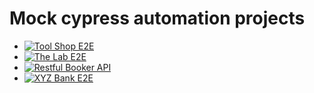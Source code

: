 # Mock cypress automation projects

* [![Tool Shop E2E](https://github.com/vraicu/cypress-sandbox/actions/workflows/tool-shop.yml/badge.svg?branch=develop&event=push)](https://github.com/vraicu/cypress-sandbox/actions/workflows/tool-shop.yml)
* [![The Lab E2E](https://github.com/vraicu/cypress-sandbox/actions/workflows/the-lab.yml/badge.svg?branch=develop)](https://github.com/vraicu/cypress-sandbox/actions/workflows/the-lab.yml)
* [![Restful Booker API](https://github.com/vraicu/cypress-sandbox/actions/workflows/restful-booker.yml/badge.svg?branch=develop&event=workflow_dispatch)](https://github.com/vraicu/cypress-sandbox/actions/workflows/restful-booker.yml)
* [![XYZ Bank E2E](https://github.com/vraicu/cypress-sandbox/actions/workflows/xyz-bank.yml/badge.svg)](https://github.com/vraicu/cypress-sandbox/actions/workflows/xyz-bank.yml)
